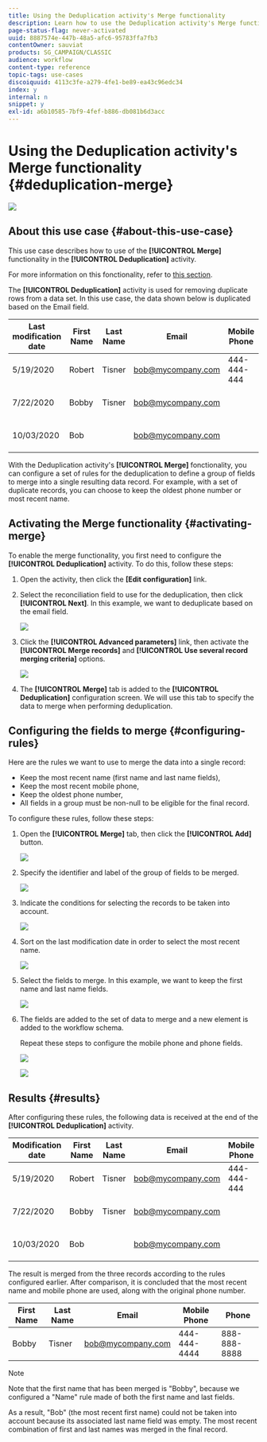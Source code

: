 ```yaml
---
title: Using the Deduplication activity's Merge functionality
description: Learn how to use the Deduplication activity's Merge functionality
page-status-flag: never-activated
uuid: 8887574e-447b-48a5-afc6-95783ffa7fb3
contentOwner: sauviat
products: SG_CAMPAIGN/CLASSIC
audience: workflow
content-type: reference
topic-tags: use-cases
discoiquuid: 4113c3fe-a279-4fe1-be89-ea43c96edc34
index: y
internal: n
snippet: y
exl-id: a6b10585-7bf9-4fef-b886-db081b6d3acc
---
```

# Using the Deduplication activity's Merge functionality {#deduplication-merge}

![](assets/do-not-localize/common.svg)

## About this use case {#about-this-use-case}

This use case describes how to use of the **[!UICONTROL Merge]** functionality in the **[!UICONTROL Deduplication]** activity.

For more information on this fonctionality, refer to [this section](deduplication.md#merging-fields-into-single-record).

The **[!UICONTROL Deduplication]** activity is used for removing duplicate rows from a data set. In this use case, the data shown below is duplicated based on the Email field. 

|Last modification date | First Name | Last Name | Email | Mobile Phone | Phone|
|-----|------------|-----------|-------|--------------|------|
|5/19/2020 | Robert | Tisner | bob@mycompany.com | 444-444-444 | 777-777-7777|
|7/22/2020 | Bobby | Tisner | bob@mycompany.com | | 777-777-7777|
|10/03/2020 | Bob |  | bob@mycompany.com | | 888-888-8888|

With the Deduplication activity's **[!UICONTROL Merge]** fonctionality, you can configure a set of rules for the deduplication to define a group of fields to merge into a single resulting data record. For example, with a set of duplicate records, you can choose to keep the oldest phone number or most recent name.

## Activating the Merge functionality {#activating-merge}


To enable the merge functionality, you first need to configure the **[!UICONTROL Deduplication]** activity. To do this, follow these steps:

1. Open the activity, then click the **[Edit configuration]** link.

1. Select the reconciliation field to use for the deduplication, then click **[!UICONTROL Next]**. In this example, we want to deduplicate based on the email field.

    ![](assets/uc_merge_edit.png)

1. Click the **[!UICONTROL Advanced parameters]** link, then activate the **[!UICONTROL Merge records]** and **[!UICONTROL Use several record merging criteria]** options.

    ![](assets/uc_merge_advanced_parameters.png)

1. The **[!UICONTROL Merge]** tab is added to the **[!UICONTROL Deduplication]** configuration screen. We will use this tab to specify the data to merge when performing deduplication.

## Configuring the fields to merge {#configuring-rules}

Here are the rules we want to use to merge the data into a single record:

* Keep the most recent name (first name and last name fields),
* Keep the most recent mobile phone,
* Keep the oldest phone number,
* All fields in a group must be non-null to be eligible for the final record.

To configure these rules, follow these steps:

1. Open the **[!UICONTROL Merge]** tab, then click the **[!UICONTROL Add]** button.

    ![](assets/uc_merge_add.png)

1. Specify the identifier and label of the group of fields to be merged.

    ![](assets/uc_merge_identifier.png)

1. Indicate the conditions for selecting the records to be taken into account.

    ![](assets/uc_merge_filter.png)

1. Sort on the last modification date in order to select the most recent name.

    ![](assets/uc_merge_sort.png)

1. Select the fields to merge. In this example, we want to keep the first name and last name fields.

    ![](assets/uc_merge_keep.png)

1. The fields are added to the set of data to merge and a new element is added to the workflow schema.

    Repeat these steps to configure the mobile phone and phone fields.

    ![](assets/dedup8.png)
  
    ![](assets/dedup9.png)

## Results {#results}

After configuring these rules, the following data is received at the end of the **[!UICONTROL Deduplication]** activity.

| Modification date | First Name | Last Name | Email | Mobile Phone | Phone |
|-----|------------|-----------|-------|--------------|------|
|5/19/2020 | Robert | Tisner | bob@mycompany.com | 444-444-444 | 777-777-7777|
|7/22/2020 | Bobby | Tisner | bob@mycompany.com | | 777-777-7777|
|10/03/2020 | Bob |  | bob@mycompany.com | | 888-888-8888|

The result is merged from the three records according to the rules configured earlier. After comparison, it is concluded that the most recent name and mobile phone are used, along with the original phone number.

| First Name | Last Name | Email | Mobile Phone | Phone|
|------------|-----------|-------|--------------|------|
| Bobby | Tisner | bob@mycompany.com | 444-444-4444 | 888-888-8888|

>[!NOTE]
>
> Note that the first name that has been merged is "Bobby", because we configured a "Name" rule made of both the first name and last fields.
>
>As a result, "Bob" (the most recent first name) could not be taken into account because its associated last name field was empty. The most recent combination of first and last names was merged in the final record.
